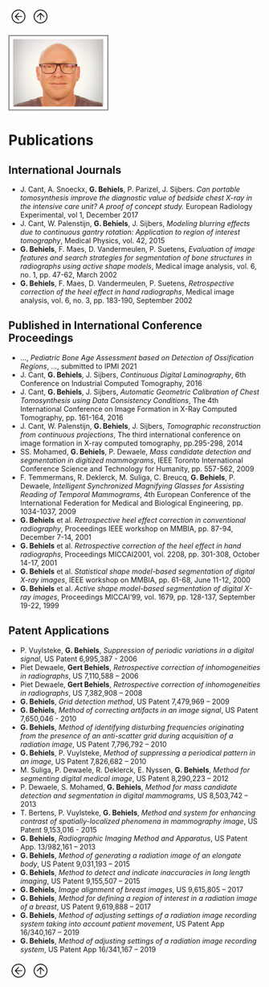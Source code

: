 <a href="Extra.html"><img src="images/prev.png" width="40" height="40"></a>
<a href="index.html"><img src="images/back.png" width="40" height="40"></a>

<a href="https://gearlux.github.io/"><img src="images/Profile.png" width="200" height="150"></a>

# Publications

## International Journals
- J. Cant, A. Snoeckx, **G. Behiels**, P. Parizel, J. Sijbers. *Can portable tomosynthesis improve the diagnostic value of bedside chest X-ray in the intensive care unit? A proof of concept study.* European Radiology Experimental, vol 1, December 2017
- J. Cant, W. Palenstijn, **G. Behiels**, J. Sijbers, *Modeling blurring effects due to continuous gantry rotation: Application to region of interest tomography*, Medical Physics, vol. 42, 2015
- **G. Behiels**, F. Maes, D. Vandermeulen, P. Suetens, *Evaluation of image features and search strategies for segmentation of bone structures in radiographs using active shape models*, Medical image analysis, vol. 6, no. 1, pp. 47-62, March 2002
- **G. Behiels**, F. Maes, D. Vandermeulen, P. Suetens, *Retrospective correction of the heel effect in hand radiographs*, Medical image analysis, vol. 6, no. 3, pp. 183-190, September 2002

## Published in International Conference Proceedings

- ..., *Pediatric Bone Age Assessment based on Detection of Ossification Regions*, ..., submitted to IPMI 2021
- J. Cant, **G. Behiels**, J. Sijbers, *Continuous Digital Laminography*, 6th Conference on Industrial Computed Tomography, 2016
- J. Cant, **G. Behiels**, J. Sijbers, *Automatic Geometric Calibration of Chest Tomosynthesis using Data Consistency Conditions*, The 4th International Conference on Image Formation in X-Ray Computed Tomography, pp. 161-164, 2016
- J. Cant, W. Palenstijn, **G. Behiels**, J. Sijbers, *Tomographic reconstruction from continuous projections*, The third international conference on image formation in X-ray computed tomography, pp.295-298, 2014
- SS. Mohamed, **G. Behiels**, P. Dewaele, *Mass candidate detection and segmentation in digitized mammograms*, IEEE Toronto International Conference Science and Technology for Humanity, pp. 557-562, 2009
- F. Temmermans, R. Deklerck, M. Suliga, C. Breucq, **G. Behiels**, P. Dewaele, *Intelligent Synchronized Magnifying Glasses for Assisting Reading of Temporal Mammograms*, 4th European Conference of the International Federation for Medical and Biological Engineering, pp. 1034-1037, 2009
- **G. Behiels** et al. *Retrospective heel effect correction in conventional radiography*, Proceedings IEEE workshop on MMBIA, pp. 87-94, December 7-14, 2001
- **G. Behiels** et al. *Retrospective correction of the heel effect in hand radiographs*, Proceedings MICCAI2001, vol. 2208, pp. 301-308, October 14-17, 2001 
- **G. Behiels** et al. *Statistical shape model-based segmentation of digital X-ray images*, IEEE workshop on MMBIA, pp. 61-68, June 11-12, 2000
- **G. Behiels** et al. *Active shape model-based segmentation of digital X-ray images*, Proceedings MICCAI’99, vol. 1679, pp. 128-137, September 19-22, 1999

## Patent Applications

-	P. Vuylsteke, **G. Behiels**, *Suppression of periodic variations in a digital signal*, US Patent 6,995,387 - 2006
-	Piet Dewaele, **Gert Behiels**, *Retrospective correction of inhomogeneities in radiographs*, US 7,110,588 – 2006
-	Piet Dewaele, **Gert Behiels**, *Retrospective correction of inhomogeneities in radiographs*, US 7,382,908 – 2008
-	**G. Behiels**, *Grid detection method*, US Patent 7,479,969 – 2009
-	**G. Behiels**, *Method of correcting artifacts in an image signal*, US Patent 7,650,046 - 2010
-	**G. Behiels**, *Method of identifying disturbing frequencies originating from the presence of an anti-scatter grid during acquisition of a radiation image*, US Patent 7,796,792 – 2010
-	**G. Behiels**, P. Vuylsteke, *Method of suppressing a periodical pattern in an image*, US Patent 7,826,682 – 2010
-	M. Suliga, P. Dewaele, R. Deklerck, E. Nyssen, **G. Behiels**, *Method for segmenting digital medical image*, US Patent 8,290,223 – 2012
-	P. Dewaele, S. Mohamed, **G. Behiels**, *Method for mass candidate detection and segmentation in digital mammograms*, US 8,503,742 – 2013
-	T. Bertens, P. Vuylsteke, **G. Behiels**, *Method and system for enhancing contrast of spatially-localized phenomena in mammography image*, US Patent 9,153,016 - 2015
-	**G. Behiels**, *Radiographic Imaging Method and Apparatus*, US Patent App. 13/982,161 – 2013
-	**G. Behiels**, *Method of generating a radiation image of an elongate body*, US Patent 9,031,193 – 2015
-	**G. Behiels**, *Method to detect and indicate inaccuracies in long length imaging*, US Patent 9,155,507 – 2015
-	**G. Behiels**, *Image alignment of breast images*, US 9,615,805 – 2017
-	**G. Behiels**, *Method for defining a region of interest in a radiation image of a breast*, US Patent 9,619,888 – 2017
-	**G. Behiels**, *Method of adjusting settings of a radiation image recording system taking into account patient movement*, US Patent App 16/340,167 – 2019
-	**G. Behiels**, *Method of adjusting settings of a radiation image recording system*, US Patent App 16/341,167 – 2019

<a href="Extra.html"><img src="images/prev.png" width="40" height="40"></a>
<a href="index.html"><img src="images/back.png" width="40" height="40"></a>
